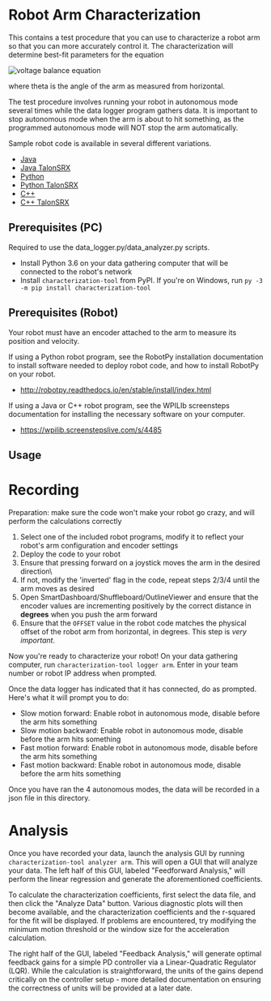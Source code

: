 Robot Arm Characterization
==========================

This contains a test procedure that you can use to characterize a robot arm
so that you can more accurately control it.  The characterization will determine
best-fit parameters for the equation

![voltage balance equation](https://latex.codecogs.com/gif.latex?V_{applied}=kS&plus;kCos\cdot\cos{\theta}&plus;kV\cdot\dot{\theta}&plus;kA\cdot\ddot{\theta})

where theta is the angle of the arm as measured from horizontal.

The test procedure involves running your robot in autonomous mode several times
while the data logger program gathers data. It is important to stop autonomous
mode when the arm is about to hit something, as the programmed autonomous mode
will NOT stop the arm automatically.

Sample robot code is available in several different variations.

* [Java](robot-java)
* [Java TalonSRX](robot-java-talonsrx)
* [Python](robot-python)
* [Python TalonSRX](robot-python-talonsrx)
* [C++](robot-cpp)
* [C++ TalonSRX](robot-cpp-talonsrx)

Prerequisites (PC)
------------------

Required to use the data_logger.py/data_analyzer.py scripts.

* Install Python 3.6 on your data gathering computer that will be connected to
  the robot's network
* Install `characterization-tool` from PyPI. If you're on Windows, run `py -3 -m pip install characterization-tool`

Prerequisites (Robot)
---------------------

Your robot must have an encoder attached to the arm to measure its
position and velocity.

If using a Python robot program, see the RobotPy installation documentation to
install software needed to deploy robot code, and how to install RobotPy on
your robot.

* http://robotpy.readthedocs.io/en/stable/install/index.html

If using a Java or C++ robot program, see the WPILIb screensteps documentation for
installing the necessary software on your computer.

* https://wpilib.screenstepslive.com/s/4485

Usage
-----

Recording
=========

Preparation: make sure the code won't make your robot go crazy, and will perform the
calculations correctly

1. Select one of the included robot programs, modify it to reflect your
   robot's arm configuration and encoder settings
2. Deploy the code to your robot
3. Ensure that pressing forward on a joystick moves the arm in the desired
   direction\
4. If not, modify the 'inverted' flag in the code, repeat steps 2/3/4 until
   the arm moves as desired
5. Open SmartDashboard/Shuffleboard/OutlineViewer and ensure that the
   encoder values are incrementing positively by the correct distance in **degrees** 
   when you push the arm forward
6. Ensure that the `OFFSET` value in the robot code matches the physical offset of
   the robot arm from horizontal, in degrees.  This step is *very important*.

Now you're ready to characterize your robot! On your data gathering computer,
run `characterization-tool logger arm`. Enter in your
team number or robot IP address when prompted.

Once the data logger has indicated that it has connected, do as prompted. Here's
what it will prompt you to do:

* Slow motion forward: Enable robot in autonomous mode, disable before the arm
  hits something
* Slow motion backward: Enable robot in autonomous mode, disable before the
  arm hits something
* Fast motion forward: Enable robot in autonomous mode, disable before the arm
  hits something
* Fast motion backward: Enable robot in autonomous mode, disable before the arm
  hits something

Once you have ran the 4 autonomous modes, the data will be recorded in a json file
in this directory.

Analysis
========

Once you have recorded your data, launch the analysis GUI by running `characterization-tool analyzer arm`.
This will open a GUI that will analyze your data.  The left half of this GUI, labeled 
"Feedforward Analysis," will perform the linear regression and generate the aforementioned 
coefficients.

To calculate the characterization coefficients, first select the data file, and then click 
the "Analyze Data" button.  Various diagnostic plots will then become available, and the 
characterization coefficients and the r-squared for the fit will be displayed.  If problems 
are encountered, try modifying the minimum motion threshold or the window size for the 
acceleration calculation.

The right half of the GUI, labeled "Feedback Analysis," will generate optimal feedback 
gains for a simple PD controller via a Linear-Quadratic Regulator (LQR).  While the calculation 
is straightforward, the units of the gains depend critically on the controller setup - more 
detailed documentation on ensuring the correctness of units will be provided at a later date.
